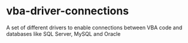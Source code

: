 # vba-driver-connections
A set of different drivers to enable connections between VBA code and databases like SQL Server, MySQL and Oracle
